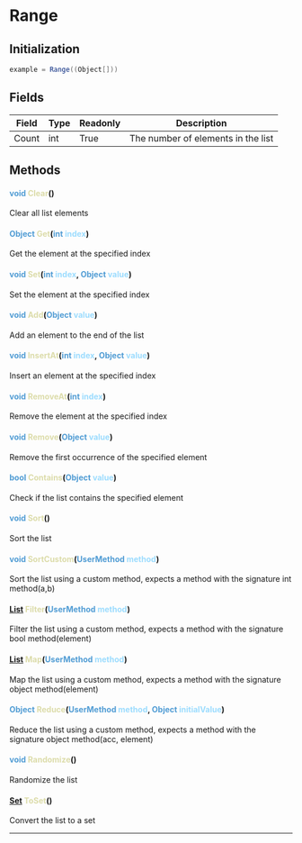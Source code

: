# Range
## Initialization
```csharp
example = Range((Object[]))
```
## Fields
|Field|Type|Readonly|Description|
|---|---|---|---|
|Count|int|True|The number of elements in the list|
## Methods
#### <span style="color:#509cd4;">void</span> <span style="color:#dcdcaa;">Clear</span>()
Clear all list elements
#### <span style="color:#509cd4;">Object</span> <span style="color:#dcdcaa;">Get</span>(<span style="color:#509cd4;">int</span> <span style="color:#9cdcfe;">index</span>)
Get the element at the specified index
#### <span style="color:#509cd4;">void</span> <span style="color:#dcdcaa;">Set</span>(<span style="color:#509cd4;">int</span> <span style="color:#9cdcfe;">index</span>, <span style="color:#509cd4;">Object</span> <span style="color:#9cdcfe;">value</span>)
Set the element at the specified index
#### <span style="color:#509cd4;">void</span> <span style="color:#dcdcaa;">Add</span>(<span style="color:#509cd4;">Object</span> <span style="color:#9cdcfe;">value</span>)
Add an element to the end of the list
#### <span style="color:#509cd4;">void</span> <span style="color:#dcdcaa;">InsertAt</span>(<span style="color:#509cd4;">int</span> <span style="color:#9cdcfe;">index</span>, <span style="color:#509cd4;">Object</span> <span style="color:#9cdcfe;">value</span>)
Insert an element at the specified index
#### <span style="color:#509cd4;">void</span> <span style="color:#dcdcaa;">RemoveAt</span>(<span style="color:#509cd4;">int</span> <span style="color:#9cdcfe;">index</span>)
Remove the element at the specified index
#### <span style="color:#509cd4;">void</span> <span style="color:#dcdcaa;">Remove</span>(<span style="color:#509cd4;">Object</span> <span style="color:#9cdcfe;">value</span>)
Remove the first occurrence of the specified element
#### <span style="color:#509cd4;">bool</span> <span style="color:#dcdcaa;">Contains</span>(<span style="color:#509cd4;">Object</span> <span style="color:#9cdcfe;">value</span>)
Check if the list contains the specified element
#### <span style="color:#509cd4;">void</span> <span style="color:#dcdcaa;">Sort</span>()
Sort the list
#### <span style="color:#509cd4;">void</span> <span style="color:#dcdcaa;">SortCustom</span>(<span style="color:#509cd4;">UserMethod</span> <span style="color:#9cdcfe;">method</span>)
Sort the list using a custom method, expects a method with the signature int method(a,b)
#### <span style="color:#509cd4;">[List](../objects/List.md)</span> <span style="color:#dcdcaa;">Filter</span>(<span style="color:#509cd4;">UserMethod</span> <span style="color:#9cdcfe;">method</span>)
Filter the list using a custom method, expects a method with the signature bool method(element)
#### <span style="color:#509cd4;">[List](../objects/List.md)</span> <span style="color:#dcdcaa;">Map</span>(<span style="color:#509cd4;">UserMethod</span> <span style="color:#9cdcfe;">method</span>)
Map the list using a custom method, expects a method with the signature object method(element)
#### <span style="color:#509cd4;">Object</span> <span style="color:#dcdcaa;">Reduce</span>(<span style="color:#509cd4;">UserMethod</span> <span style="color:#9cdcfe;">method</span>, <span style="color:#509cd4;">Object</span> <span style="color:#9cdcfe;">initialValue</span>)
Reduce the list using a custom method, expects a method with the signature object method(acc, element)
#### <span style="color:#509cd4;">void</span> <span style="color:#dcdcaa;">Randomize</span>()
Randomize the list
#### <span style="color:#509cd4;">[Set](../objects/Set.md)</span> <span style="color:#dcdcaa;">ToSet</span>()
Convert the list to a set

---

